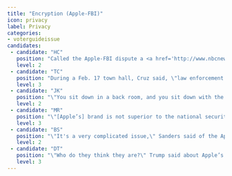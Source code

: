 ```yaml
---
title: "Encryption (Apple-FBI)"
icon: privacy
label: Privacy
categories:
- voterguideissue
candidates:
 - candidate: "HC"
   position: "Called the Apple-FBI dispute a <a href='http://www.nbcnews.com/politics/2016-election/transcript-msnbc-telemundo-clinton-sanders-town-hall-n520781' target='_blank'> \"legitimate dilemma.\"</a>" Urged tech companies to work with the government to solve the \"real-world problems that we face\" without offering specifics."
   level: 2
 - candidate: "TC"
   position: "During a Feb. 17 town hall, Cruz said, \"law enforcement has the better argument\" and \"nobody has a right to defy a legal search warrant.\" "
   level: 3
 - candidate: "JK"
   position: "\"You sit down in a back room, and you sit down with the parties, and you get this worked out,\"  <a href='http://money.cnn.com/2016/02/26/technology/republican-debate-apple/' target='_blank'>Kasich said</a> during the Telemundo debate without offering much more. "
   level: 2
 - candidate: "MR"
   position: "\"[Apple’s] brand is not superior to the national security of the United States of America,\" Rubio said during the Telemundo debate."
   level: 3
 - candidate: "BS"
   position: "\"It's a very complicated issue,\" Sanders said of the Apple-FBI dispute during an MSNBC town hall. \"I think there is a middle ground that can be reached.\" "
   level: 2
 - candidate: "DT"
   position: "\"Who do they think they are?\" Trump said about Apple’s refusal to help the FBI break the encrypted communications of the San Bernardino shooters. "
   level: 3
---
```

